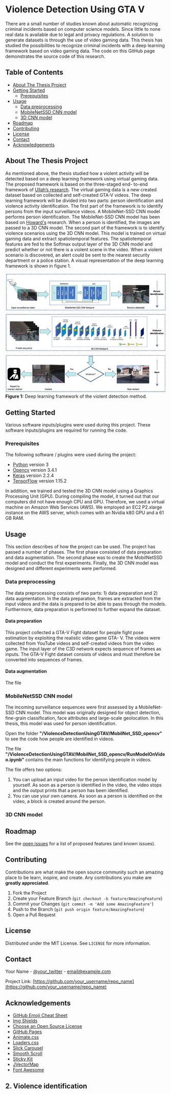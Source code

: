 # Violence Detection Using GTA V
There are a small number of studies known about automatic recognizing criminal incidents based on computer science models. Since little to none real data is available due to legal and privacy regulations. A solution to generate datasets is through the use of video gaming data. This thesis has studied the possibilities to recognize criminal incidents with a deep learning framework based on video gaming data. The code on this GitHub page demonstrates the source code of this research.

<!-- TABLE OF CONTENTS -->
## Table of Contents
* [About The Thesis Project](#about-the-thesis-project)
* [Getting Started](#getting-started)
  * [Prerequisites](#prerequisites)
* [Usage](#usage)
  * [Data preprocessing](#data-preprocessing)
  * [MobileNetSSD CNN model](#mobilenetssd-cnn-model)
  * [3D CNN model](#3d-cnn-model)
* [Roadmap](#roadmap)
* [Contributing](#contributing)
* [License](#license)
* [Contact](#contact)
* [Acknowledgements](#acknowledgements)

<!-- ABOUT THE PROJECT -->
## About The Thesis Project

As mentioned above, the thesis studied how a violent activity will be detected based on a deep learning framework using virtual gaming data. The proposed framework is based on the three-staged end- to-end framework of [Ullah’s research](https://www.semanticscholar.org/paper/Violence-Detection-Using-Spatiotemporal-Features-3D-Ullah-Ullah/953a96b6cf39d9acab182ea6345d0202210ebcc0). The virtual gaming data is a new created dataset based on collected and self-created GTA-V videos. The deep learning framework will be divided into two parts: person identification and violence activity identification. The first part of the framework is to identify persons from the input surveillance videos. A MobileNet-SSD CNN model performs person identification. The MobileNet-SSD CNN model has been based on [Howard's](https://www.semanticscholar.org/paper/MobileNets%3A-Efficient-Convolutional-Neural-Networks-Howard-Zhu/3647d6d0f151dc05626449ee09cc7bce55be497e) research. When a person is identified, the images are passed to a 3D CNN model. The second part of the framework is to identify violence scenarios using the 3D CNN model. This model is trained on virtual gaming data and extract spatiotemporal features. The spatiotemporal features are fed to the Softmax output layer of the 3D CNN model and predict whether or not there is a violent scene in the video. When a violent scenario is discovered, an alert could be sent to the nearest security department or a police station. A visual representation of the deep learning framework is shown in figure 1. 

![Alt text](DLFramework.png)
**Figure 1:**  Deep learning framework of the violent detection method.


<!-- GETTING STARTED -->
## Getting Started
Various software inputs/plugins were used during this project. These software inputs/plugins are required for running the code.

### Prerequisites
The following software / plugins were used during the project:
* [Python](https://www.python.org/downloads/) version 3
* [Opencv](https://opencv.org/opencv-3-4-1/) version 3.4.1
* [Keras](https://keras.io) version 2.2.4
* [TensorFlow](https://www.tensorflow.org/install/pip) version 1.15.2

In addition, we trained and tested the 3D CNN model using a Graphics Processing Unit (GPU). During compiling the model, it turned out that our computers did not have enough CPU and GPU. Therefore, we used a virtual machine on Amazon Web Services (AWS). We employed an EC2 P2.xlarge instance on the AWS server, which comes with an Nvidia k80 GPU and a 61 GB RAM. 


<!-- USAGE EXAMPLES -->
## Usage
This section describes of how the project can be used. The project has passed a number of phases. The first phase consisted of data preparation and data augmentation. The second phase was to create the MobilNetSSD model and conduct the first experiments. Finally, the 3D CNN model was designed and different experiments were performed.

### Data preprocessing
The data preprocessing consists of two parts: 1) data preparation and 2) data augmentation. In the data preparation, frames are extracted from the input videos and the data is prepared to be able to pass through the models. Furthermore, data preparation is performed to further expand the dataset.
#### Data preparation
This project collected a GTA-V Fight dataset for people fight pose estimation by exploiting the realistic video game GTA-  V. The videos were collected from YouTube videos and self-created videos from the video game. The input layer of the C3D network expects sequence of frames as inputs. The GTA-V Fight dataset consists of videos and must therefore be converted into sequences of frames. 
#### Data augmentation
The file 
### MobileNetSSD CNN model
The incoming surveillance sequences were first assessed by a MobileNet-SSD CNN model. This model was originally designed for object detection, fine-grain classification, face attributes and large-scale geolocation. In this thesis, this model was used for person identification. 

Open the folder **"/ViolenceDetectionUsingGTAV/MobilNet_SSD_opencv"** to see the code how people are identified in videos.

The file **"/ViolenceDetectionUsingGTAV/MobilNet_SSD_opencv/RunModelOnVideo.ipynb"** contains the main functions for identifying people in videos.

The file offers two options:
1. You can upload an input video for the person identification model by yourself. As soon as a person is identified in the video, the video stops and the output prints that a person has been identified.
2. You can use your own camera. As soon as a person is identified on the video, a block is created around the person.

### 3D CNN model


<!-- ROADMAP -->
## Roadmap

See the [open issues](https://github.com/srues2/ViolenceDetectionUsingGTAV/issues) for a list of proposed features (and known issues).



<!-- CONTRIBUTING -->
## Contributing

Contributions are what make the open source community such an amazing place to be learn, inspire, and create. Any contributions you make are **greatly appreciated**.

1. Fork the Project
2. Create your Feature Branch (`git checkout -b feature/AmazingFeature`)
3. Commit your Changes (`git commit -m 'Add some AmazingFeature'`)
4. Push to the Branch (`git push origin feature/AmazingFeature`)
5. Open a Pull Request



<!-- LICENSE -->
## License

Distributed under the MIT License. See `LICENSE` for more information.



<!-- CONTACT -->
## Contact

Your Name - [@your_twitter](https://twitter.com/your_username) - email@example.com

Project Link: [https://github.com/your_username/repo_name](https://github.com/your_username/repo_name)



<!-- ACKNOWLEDGEMENTS -->
## Acknowledgements
* [GitHub Emoji Cheat Sheet](https://www.webpagefx.com/tools/emoji-cheat-sheet)
* [Img Shields](https://shields.io)
* [Choose an Open Source License](https://choosealicense.com)
* [GitHub Pages](https://pages.github.com)
* [Animate.css](https://daneden.github.io/animate.css)
* [Loaders.css](https://connoratherton.com/loaders)
* [Slick Carousel](https://kenwheeler.github.io/slick)
* [Smooth Scroll](https://github.com/cferdinandi/smooth-scroll)
* [Sticky Kit](http://leafo.net/sticky-kit)
* [JVectorMap](http://jvectormap.com)
* [Font Awesome](https://fontawesome.com)





<!-- MARKDOWN LINKS & IMAGES -->
<!-- https://www.markdownguide.org/basic-syntax/#reference-style-links -->
[contributors-shield]: https://img.shields.io/github/contributors/othneildrew/Best-README-Template.svg?style=flat-square
[contributors-url]: https://github.com/othneildrew/Best-README-Template/graphs/contributors
[forks-shield]: https://img.shields.io/github/forks/othneildrew/Best-README-Template.svg?style=flat-square
[forks-url]: https://github.com/othneildrew/Best-README-Template/network/members
[stars-shield]: https://img.shields.io/github/stars/othneildrew/Best-README-Template.svg?style=flat-square
[stars-url]: https://github.com/othneildrew/Best-README-Template/stargazers
[issues-shield]: https://img.shields.io/github/issues/othneildrew/Best-README-Template.svg?style=flat-square
[issues-url]: https://github.com/othneildrew/Best-README-Template/issues
[license-shield]: https://img.shields.io/github/license/othneildrew/Best-README-Template.svg?style=flat-square
[license-url]: https://github.com/othneildrew/Best-README-Template/blob/master/LICENSE.txt
[linkedin-shield]: https://img.shields.io/badge/-LinkedIn-black.svg?style=flat-square&logo=linkedin&colorB=555
[linkedin-url]: https://linkedin.com/in/othneildrew
[product-screenshot]: images/screenshot.png




## 2. Violence identification
